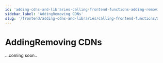 ```yaml
---
id: 'adding-cdns-and-libraries-calling-frontend-functions-adding-removing-cdns'
sidebar_label: 'AddingRemoving CDNs'
slug: '/frontend/adding-cdns-and-libraries/calling-frontend-functions/addingremoving-cdns'
---
```


# AddingRemoving CDNs

...coming soon..
